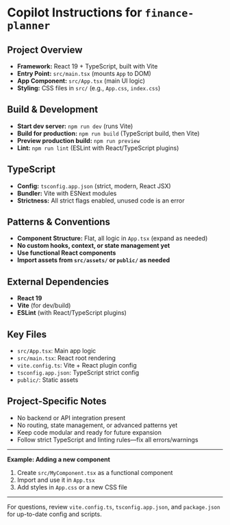 # Copilot Instructions for `finance-planner`

## Project Overview
- **Framework:** React 19 + TypeScript, built with Vite
- **Entry Point:** `src/main.tsx` (mounts `App` to DOM)
- **App Component:** `src/App.tsx` (main UI logic)
- **Styling:** CSS files in `src/` (e.g., `App.css`, `index.css`)

## Build & Development
- **Start dev server:** `npm run dev` (runs Vite)
- **Build for production:** `npm run build` (TypeScript build, then Vite)
- **Preview production build:** `npm run preview`
- **Lint:** `npm run lint` (ESLint with React/TypeScript plugins)

## TypeScript
- **Config:** `tsconfig.app.json` (strict, modern, React JSX)
- **Bundler:** Vite with ESNext modules
- **Strictness:** All strict flags enabled, unused code is an error

## Patterns & Conventions
- **Component Structure:** Flat, all logic in `App.tsx` (expand as needed)
- **No custom hooks, context, or state management yet**
- **Use functional React components**
- **Import assets from `src/assets/` or `public/` as needed**

## External Dependencies
- **React 19**
- **Vite** (for dev/build)
- **ESLint** (with React/TypeScript plugins)

## Key Files
- `src/App.tsx`: Main app logic
- `src/main.tsx`: React root rendering
- `vite.config.ts`: Vite + React plugin config
- `tsconfig.app.json`: TypeScript strict config
- `public/`: Static assets

## Project-Specific Notes
- No backend or API integration present
- No routing, state management, or advanced patterns yet
- Keep code modular and ready for future expansion
- Follow strict TypeScript and linting rules—fix all errors/warnings

---

**Example: Adding a new component**
1. Create `src/MyComponent.tsx` as a functional component
2. Import and use it in `App.tsx`
3. Add styles in `App.css` or a new CSS file

---

For questions, review `vite.config.ts`, `tsconfig.app.json`, and `package.json` for up-to-date config and scripts.
